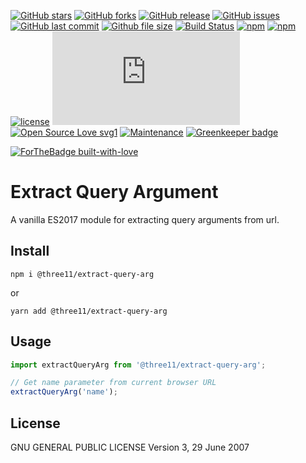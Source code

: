 [![GitHub stars](https://img.shields.io/github/stars/three11/extract-query-arg.svg?style=social&label=Stars)](https://github.com/three11/extract-query-arg)
[![GitHub forks](https://img.shields.io/github/forks/three11/extract-query-arg.svg?style=social&label=Fork)](https://github.com/three11/extract-query-arg/network#fork-destination-box)
[![GitHub release](https://img.shields.io/github/release/three11/extract-query-arg.svg)](https://github.com/three11/extract-query-arg/releases/latest)
[![GitHub issues](https://img.shields.io/github/issues/three11/extract-query-arg.svg)](https://github.com/three11/extract-query-arg/issues)
[![GitHub last commit](https://img.shields.io/github/last-commit/three11/extract-query-arg.svg)](https://github.com/three11/extract-query-arg/commits/master)
[![Github file size](https://img.shields.io/github/size/three11/extract-query-arg/dist/index.min.js.svg)](https://github.com/three11/extract-query-arg/)
[![Build Status](https://travis-ci.org/three11/extract-query-arg.svg?branch=master)](https://travis-ci.org/three11/extract-query-arg)
[![npm](https://img.shields.io/npm/dt/@three11/extract-query-arg.svg)](https://www.npmjs.com/package/@three11/extract-query-arg)
[![npm](https://img.shields.io/npm/v/@three11/extract-query-arg.svg)](https://www.npmjs.com/package/@three11/extract-query-arg)
[![license](https://img.shields.io/github/license/three11/extract-query-arg.svg)](https://github.com/three11/extract-query-arg)
[![Analytics](https://ga-beacon.appspot.com/UA-83446952-1/github.com/three11/extract-query-arg/README.md)](https://github.com/three11/extract-query-arg/)
[![Open Source Love svg1](https://badges.frapsoft.com/os/v1/open-source.svg?v=103)](https://github.com/three11/extract-query-arg/)
[![Maintenance](https://img.shields.io/badge/Maintained%3F-yes-green.svg)](https://github.com/three11/extract-query-arg/graphs/commit-activity)
[![Greenkeeper badge](https://badges.greenkeeper.io/three11/extract-query-arg.svg)](https://greenkeeper.io/)

[![ForTheBadge built-with-love](https://ForTheBadge.com/images/badges/built-with-love.svg)](https://github.com/three11/)

# Extract Query Argument

A vanilla ES2017 module for extracting query arguments from url.

## Install

```console
npm i @three11/extract-query-arg
```

or

```console
yarn add @three11/extract-query-arg
```

## Usage

```javascript
import extractQueryArg from '@three11/extract-query-arg';

// Get name parameter from current browser URL
extractQueryArg('name');
```

## License

GNU GENERAL PUBLIC LICENSE
Version 3, 29 June 2007

